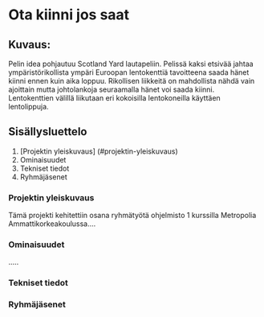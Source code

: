 # Ota kiinni jos saat

## Kuvaus:
Pelin idea pohjautuu Scotland Yard lautapeliin.  Pelissä kaksi etsivää jahtaa ympäristörikollista ympäri Euroopan lentokenttiä tavoitteena saada hänet kiinni ennen kuin aika loppuu. Rikollisen liikkeitä on mahdollista nähdä vain ajoittain mutta johtolankoja seuraamalla hänet voi saada kiinni. Lentokenttien välillä liikutaan eri kokoisilla lentokoneilla käyttäen lentolippuja. 


## Sisällysluettelo
  1. [Projektin yleiskuvaus] (#projektin-yleiskuvaus)
  2. Ominaisuudet
  3. Tekniset tiedot
  4. Ryhmäjäsenet

### Projektin yleiskuvaus

Tämä projekti kehitettiin osana ryhmätyötä ohjelmisto 1 kurssilla Metropolia Ammattikorkeakoulussa....

### Ominaisuudet

.....


  
### Tekniset tiedot

### Ryhmäjäsenet
